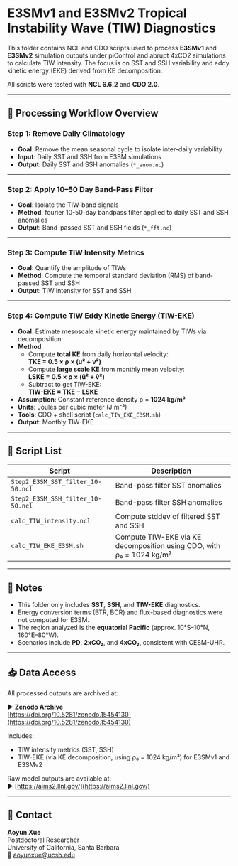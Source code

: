 
# E3SMv1 and E3SMv2 Tropical Instability Wave (TIW) Diagnostics

This folder contains NCL and CDO scripts used to process **E3SMv1** and **E3SMv2** simulation outputs under piControl and abrupt 4xCO2 simulations to calculate TIW intensity. The focus is on SST and SSH variability and eddy kinetic energy (EKE) derived from KE decomposition.

All scripts were tested with **NCL 6.6.2** and **CDO 2.0**.

---

## 🔁 Processing Workflow Overview

### **Step 1: Remove Daily Climatology**
- **Goal**: Remove the mean seasonal cycle to isolate inter-daily variability
- **Input**: Daily SST and SSH from E3SM simulations
- **Output**: Daily SST and SSH anomalies (`*_anom.nc`)

---

### **Step 2: Apply 10–50 Day Band-Pass Filter**
- **Goal**: Isolate the TIW-band signals
- **Method**: fourier 10-50-day bandpass filter applied to daily SST and SSH anomalies
- **Output**: Band-passed SST and SSH fields (`*_fft.nc`)

---

### **Step 3: Compute TIW Intensity Metrics**
- **Goal**: Quantify the amplitude of TIWs
- **Method**: Compute the temporal standard deviation (RMS) of band-passed SST and SSH
- **Output**: TIW intensity for SST and SSH

---

### **Step 4: Compute TIW Eddy Kinetic Energy (TIW-EKE)**
- **Goal**: Estimate mesoscale kinetic energy maintained by TIWs via decomposition
- **Method**:
  - Compute **total KE** from daily horizontal velocity:  
    **TKE = 0.5 × ρ × (u² + v²)**
  - Compute **large scale KE** from monthly mean velocity:  
    **LSKE = 0.5 × ρ × (ū² + v̄²)**
  - Subtract to get TIW-EKE:  
    **TIW-EKE = TKE − LSKE**
- **Assumption**: Constant reference density ρ = **1024 kg/m³**
- **Units**: Joules per cubic meter (J·m⁻³)
- **Tools**: CDO + shell script (`calc_TIW_EKE_E3SM.sh`)
- **Output**: Monthly TIW-EKE

---

## 📂 Script List

| Script | Description |
|--------|-------------|
| `Step2_E3SM_SST_filter_10-50.ncl` | Band-pass filter SST anomalies |
| `Step2_E3SM_SSH_filter_10-50.ncl` | Band-pass filter SSH anomalies |
| `calc_TIW_intensity.ncl` | Compute stddev of filtered SST and SSH |
| `calc_TIW_EKE_E3SM.sh` | Compute TIW-EKE via KE decomposition using CDO, with ρ₀ = 1024 kg/m³ |

---

## 📌 Notes

- This folder only includes **SST**, **SSH**, and **TIW-EKE** diagnostics.
- Energy conversion terms (BTR, BCR) and flux-based diagnostics were not computed for E3SM.
- The region analyzed is the **equatorial Pacific** (approx. 10°S–10°N, 160°E–80°W).
- Scenarios include **PD**, **2xCO₂**, and **4xCO₂**, consistent with CESM-UHR.

---

## 📥 Data Access

All processed outputs are archived at:

▶ **Zenodo Archive**  
[https://doi.org/10.5281/zenodo.15454130](https://doi.org/10.5281/zenodo.15454130)

Includes:
- TIW intensity metrics (SST, SSH)
- TIW-EKE (via KE decomposition, using ρ₀ = 1024 kg/m³) for E3SMv1 and E3SMv2

Raw model outputs are available at:  
▶ [https://aims2.llnl.gov/](https://aims2.llnl.gov/)

---

## 📧 Contact

**Aoyun Xue**  
Postdoctoral Researcher  
University of California, Santa Barbara  
📧 aoyunxue@ucsb.edu
